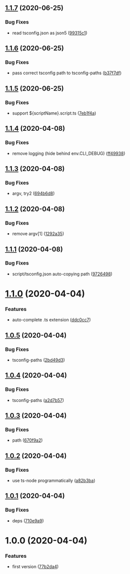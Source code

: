 ## [1.1.7](https://github.com/NaturalCycles/cli/compare/v1.1.6...v1.1.7) (2020-06-25)


### Bug Fixes

* read tsconfig.json as json5 ([99315c1](https://github.com/NaturalCycles/cli/commit/99315c1f6679f2e7cdb1436e224e20c4e2b612db))

## [1.1.6](https://github.com/NaturalCycles/cli/compare/v1.1.5...v1.1.6) (2020-06-25)


### Bug Fixes

* pass correct tsconfig path to tsconfig-paths ([b37f7df](https://github.com/NaturalCycles/cli/commit/b37f7dfe75b00af73df7a16369748a16cbd7debb))

## [1.1.5](https://github.com/NaturalCycles/cli/compare/v1.1.4...v1.1.5) (2020-06-25)


### Bug Fixes

* support ${scriptName}.script.ts ([7eb1f4a](https://github.com/NaturalCycles/cli/commit/7eb1f4a86dd5a3b16aca32479a0805e582e0bcd5))

## [1.1.4](https://github.com/NaturalCycles/cli/compare/v1.1.3...v1.1.4) (2020-04-08)


### Bug Fixes

* remove logging (hide behind env.CLI_DEBUG) ([ff49938](https://github.com/NaturalCycles/cli/commit/ff4993811f7991413a07555f50534c37d795c3b4))

## [1.1.3](https://github.com/NaturalCycles/cli/compare/v1.1.2...v1.1.3) (2020-04-08)


### Bug Fixes

* argv, try2 ([694b6d8](https://github.com/NaturalCycles/cli/commit/694b6d84c9e272da6097ba4f71ec05b225c8ac88))

## [1.1.2](https://github.com/NaturalCycles/cli/compare/v1.1.1...v1.1.2) (2020-04-08)


### Bug Fixes

* remove argv[1] ([1292a35](https://github.com/NaturalCycles/cli/commit/1292a3536683748f53254c2b608ad5a1e5840d44))

## [1.1.1](https://github.com/NaturalCycles/cli/compare/v1.1.0...v1.1.1) (2020-04-08)


### Bug Fixes

* script/tsconfig.json auto-copying path ([9726498](https://github.com/NaturalCycles/cli/commit/9726498419d1b88b1bfd67be93252d12ff3f3ea2))

# [1.1.0](https://github.com/NaturalCycles/cli/compare/v1.0.5...v1.1.0) (2020-04-04)


### Features

* auto-complete .ts extension ([ddc0cc7](https://github.com/NaturalCycles/cli/commit/ddc0cc71b8313328d326c80313f0d263dbdfd015))

## [1.0.5](https://github.com/NaturalCycles/cli/compare/v1.0.4...v1.0.5) (2020-04-04)


### Bug Fixes

* tsconfig-paths ([2bd49d3](https://github.com/NaturalCycles/cli/commit/2bd49d3d405b9d38ee51eba4160d4eec2a83ee33))

## [1.0.4](https://github.com/NaturalCycles/cli/compare/v1.0.3...v1.0.4) (2020-04-04)


### Bug Fixes

* tsconfig-paths ([a2d7b57](https://github.com/NaturalCycles/cli/commit/a2d7b57dc196da34841b1d7a9ea743c857454e74))

## [1.0.3](https://github.com/NaturalCycles/cli/compare/v1.0.2...v1.0.3) (2020-04-04)


### Bug Fixes

* path ([670f9a2](https://github.com/NaturalCycles/cli/commit/670f9a26900a13c8a4b72ea0a44720389567d3e0))

## [1.0.2](https://github.com/NaturalCycles/cli/compare/v1.0.1...v1.0.2) (2020-04-04)


### Bug Fixes

* use ts-node programmatically ([a82b3ba](https://github.com/NaturalCycles/cli/commit/a82b3baa1028c2c559c03c78b1d84a836c08893b))

## [1.0.1](https://github.com/NaturalCycles/cli/compare/v1.0.0...v1.0.1) (2020-04-04)


### Bug Fixes

* deps ([710e9a9](https://github.com/NaturalCycles/cli/commit/710e9a97ea4ea3917d3ff9699fb9e471d2700edb))

# 1.0.0 (2020-04-04)


### Features

* first version ([77b2da4](https://github.com/NaturalCycles/cli/commit/77b2da408f223bcee961f85a829021dba8aff9d8))
